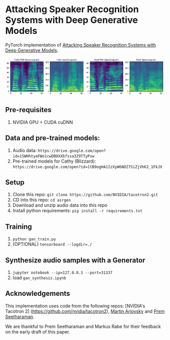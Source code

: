 # Attacking Speaker Recognition Systems with Deep Generative Models

PyTorch implementation of [Attacking Speaker Recognition Systems with Deep Generative Models](https://arxiv.org/pdf/1801.02384.pdf). 

![Real and Fake Spectrograms](demo_spectrograms.png)

## Pre-requisites
1. NVIDIA GPU + CUDA cuDNN

## Data and pre-trained models:
1. Audio data: `https://drive.google.com/open?id=1SWHhtyeFWo1cwDBOXXbfssa3Z9TTyPsw`
2. Pre-trained models for Cathy (Blizzard): `https://drive.google.com/open?id=1tB9ogHA1IzXyW6NOZ7SiZjVhK2_1FkJX`

## Setup
1. Clone this repo: `git clone https://github.com/NVIDIA/tacotron2.git`
2. CD into this repo: `cd asrgen`
3. Download and unzip audio data into this repo
4. Install python requirements: `pip install -r requirements.txt`

## Training
1. `python gan_train.py`
2. (OPTIONAL) `tensorboard --logdir=./`

## Synthesize audio samples with a Generator
1. `jupyter notebook --ip=127.0.0.1 --port=31337`
2. load `gan_synthesis.ipynb`	

## Acknowledgements
This implementation uses code from the following repos: [NVIDIA's Tacotron 2] (https://github.com/nvidia/tacotron2), [Martin Arjovsky](https://github.com/martinarjovsky/WassersteinGAN) and [Prem
Seetharaman](https://github.com/pseeth/pytorch-stft).

We are thankful to Prem Seetharaman and Markus Rabe for their feedback on the early draft of this paper.


